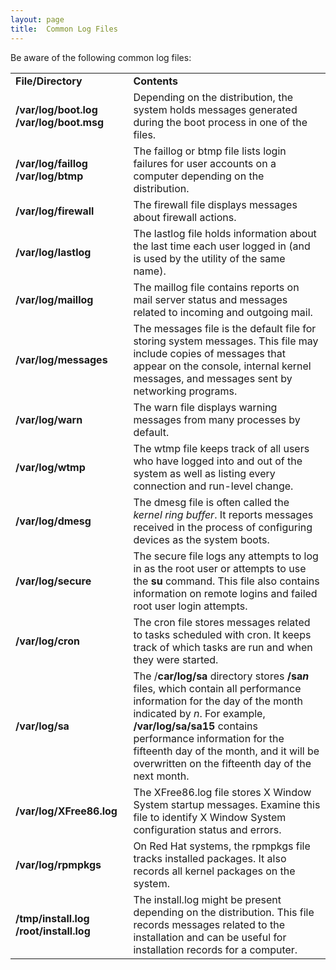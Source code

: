 ```yaml
---
layout: page
title:  Common Log Files
---
```


Be aware of the following common log files:

<table>

<tr> <td><b>File/Directory</b></td> <td><b>Contents</b></td>

</tr>

<tr> <td> <b>/var/log/boot.log  
/var/log/boot.msg</b></td> <td>Depending on the distribution, the system holds
messages generated during the boot process in one of the files. </td>

</tr>

<tr> <td><b>/var/log/faillog  
/var/log/btmp</b></td> <td>The faillog or btmp file lists login failures for
user accounts on a computer depending on the distribution.</td>

</tr>

<tr> <td><b>/var/log/firewall</b></td> <td>The firewall file displays messages
about firewall actions.</td>

</tr>

<tr> <td><b>/var/log/lastlog</b></td> <td>The lastlog file holds information
about the last time each user logged in (and is used by the utility of the
same name). </td>

</tr>

<tr> <td><b>/var/log/maillog</b></td> <td>The maillog file contains reports on
mail server status and messages related to incoming and outgoing mail.</td>

</tr>

<tr> <td><b>/var/log/messages </b> </td> <td>The messages file is the default
file for storing system messages. This file may include copies of messages
that appear on the console, internal kernel messages, and messages sent by
networking programs.</td>

</tr>

<tr> <td><b>/var/log/warn</b></td> <td>The warn file displays warning messages
from many processes by default.</td>

</tr>

<tr> <td><b>/var/log/wtmp</b></td> <td>The wtmp file keeps track of all users
who have logged into and out of the system as well as listing every connection
and run-level change.</td>

</tr>

<tr> <td><b>/var/log/dmesg</b></td> <td>The dmesg file is often called the
<i>kernel ring buffer</i>. It reports messages received in the process of
configuring devices as the system boots. </td>

</tr>

<tr> <td><b>/var/log/secure</b></td> <td>The secure file logs any attempts to
log in as the root user or attempts to use the <b>su</b> command. This file
also contains information on remote logins and failed root user login
attempts. </td>

</tr>

<tr> <td><b>/var/log/cron</b></td> <td>The cron file stores messages related
to tasks scheduled with cron. It keeps track of which tasks are run and when
they were started. </td>

</tr>

<tr> <td><b>/var/log/sa</b></td> <td>The /<b>car/log/sa</b> directory stores
<b>/sa<i>n</i></b> files, which contain all performance information for the
day of the month indicated by <i>n</i>. For example, <b>/var/log/sa/sa15</b>
contains performance information for the fifteenth day of the month, and it
will be overwritten on the fifteenth day of the next month.</td>

</tr>

<tr> <td><b>/var/log/XFree86.log</b></td> <td>The XFree86.log file stores X
Window System startup messages. Examine this file to identify X Window System
configuration status and errors.</td>

</tr>

<tr> <td><b>/var/log/rpmpkgs</b></td> <td>On Red Hat systems, the rpmpkgs file
tracks installed packages. It also records all kernel packages on the
system.</td>

</tr>

<tr> <td><b>/tmp/install.log  
/root/install.log</b></td> <td>The install.log<i> </i>might be present
depending on the distribution. This file records messages related to the
installation and can be useful for installation records for a computer. </td>

</tr> </table>


